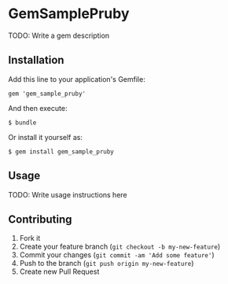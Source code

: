 # GemSamplePruby

TODO: Write a gem description

## Installation

Add this line to your application's Gemfile:

    gem 'gem_sample_pruby'

And then execute:

    $ bundle

Or install it yourself as:

    $ gem install gem_sample_pruby

## Usage

TODO: Write usage instructions here

## Contributing

1. Fork it
2. Create your feature branch (`git checkout -b my-new-feature`)
3. Commit your changes (`git commit -am 'Add some feature'`)
4. Push to the branch (`git push origin my-new-feature`)
5. Create new Pull Request
